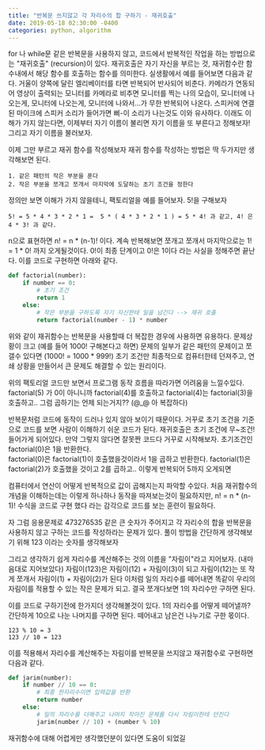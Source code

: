 ```yaml
---
title: "반복문 쓰지않고 각 자리수의 합 구하기 - 재귀호출"
date: 2019-05-18 02:30:00 -0400
categories: python, algorithm
---
```


for 나 while문 같은 반복문을 사용하지 않고, 
코드에서 반복적인 작업을 하는 방법으로는 "재귀호출" (recursion)이 있다.
재귀호출은 자기 자신을 부르는 것, 재귀함수란 함수내에서 해당 함수를 호출하는 함수를 의미한다.
실생활에서 예를 들어보면 다음과 같다.
거울이 양쪽에 달린 엘리베이터를 타면 반복되어 반사되어 비춘다.
카메라가 연동되어 영상이 출력되는 모니터를 카메라로 비추면 
모니터를 찍는 나의 모습이, 모니터에 나오는게, 모니터에 나오는게, 모니터에 나와서...가 무한 반복되어 나온다.
스피커에 연결된 마이크에 스피커 소리가 들어가면 삐-이 소리가 나는것도 이와 유사하다.
이래도 이해가 가지 않는다면, 이제부터 
자기 이름이 불리면 자기 이름을 또 부른다고 정해보자! 그리고 자기 이름을 불러보자.


이제 그만 부르고 재귀 함수를 작성해보자
재귀 함수를 작성하는 방법은 딱 두가지만 생각해보면 된다.

```
1. 같은 패턴의 작은 부분을 푼다 
2. 작은 부분을 쪼개고 쪼개서 마지막에 도달하는 초기 조건을 정한다
```

정의만 보면 이해가 가지 않을테니, 팩토리얼을 예를 들어보자. 5!을 구해보자

```
5! = 5 * 4 * 3 * 2 * 1 =  5 * ( 4 * 3 * 2 * 1 ) = 5 * 4! 과 같고, 4! 은 4 * 3! 과 같다.
```

n으로 표현하면 n! = n * (n-1)! 이다.
계속 반복해보면 쪼개고 쪼개서 마지막으로는 1! = 1 * 0! 까지 오게될것이다.
0!이 최종 단계이고 0!은 1이다 라는 사실을 정해주면 끝난다. 이를 코드로 구현하면 아래와 같다.

```python
def factorial(number):
    if number == 0:
        # 초기 조건
        return 1
    else:
        # 작은 부분을 구하도록 자기 자신한테 일을 넘긴다 --> 재귀 호출
        return factorial(number - 1) * number
```

위와 같이 재귀함수는 반복문을 사용할때 더 복잡한 경우에 사용하면 유용하다.
문제상황이 크고 (예를 들어 1000! 구해본다고 하면)
문제의 일부가 같은 패턴의 문제이고 쪼갤수 있다면 (1000! = 1000 * 999!)
초기 조건만 최종적으로 컴퓨터한테 던져주고, 
연쇄 상황을 만들어서 큰 문제도 해결할 수 있는 원리이다.

위의 팩토리얼 코드만 보면서 프로그램 동작 흐름을 따라가면 어려움을 느낄수있다.
factorial(5) 가 0이 아니니까 factorial(4)를 호출하고 
factorial(4)는 factorial(3)을 호출하고.. 그럼 곱하기는 언제 되는거지?? (@_@ 아 복잡하다)

반복문처럼 코드에 동작이 드러나 있지 않아 보이기 때문이다. 
거꾸로 초기 조건을 기준으로 코드를 보면 사람이 이해하기 쉬운 코드가 된다.
재귀호출은 초기 조건에 무~조건! 들어가게 되어있다. 만약 그렇지 않다면 잘못짠 코드다
거꾸로 시작해보자.
초기조건인 factorial(0)은 1을 반환한다.  
factorial(0)은 factorial(1)이 호출했을것이라서 1을 곱하고 반환한다. 
factorial(1)은 factorial(2)가 호출했을 것이고 2를 곱하고.. 이렇게 반복되어 5까지 오게되면 

컴퓨터에서 연산이 어떻게 반복적으로 값이 곱해지는지 파악할 수있다.
처음 재귀함수의 개념을 이해하는데는 이렇게 하나하나 동작을 따져보는것이 필요하지만, 
n! = n * (n-1)! 수식을 코드로 구현 했다 라는 감각으로 코드를 보는 훈련이 필요하다.

자 그럼 응용문제로 473276535 같은 큰 숫자가 주어지고
각 자리수의 합을 반복문을 사용하지 않고 구하는 코드를 작성하라는 문제가 있다.
풀이 방법을 간단하게 생각해보기 위해 123 이라는 숫자를 생각해보자

그리고 생각하기 쉽게 자리수를 계산해주는 것의 이름을 "자림이"라고 지어보자. 
(내마음대로 지어보았다)
자림이(123)은 자림이(12) + 자림이(3)이 되고 
자림이(12)는 또 작게 쪼개서 자림이(1) + 자림이(2)가 된다
이처럼 일의 자리수를 떼어내면 
똑같이 우리의 자림이를 적용할 수 있는 작은 문제가 되고. 
결국 쪼개다보면 1의 자리수만 구하면 된다.

이를 코드로 구하기전에 한가지더 생각해볼것이 있다.
1의 자리수를 어떻게 떼어낼까?
간단하게 10으로 나눈 나머지를 구하면 된다. 
떼어내고 남은건 나누기로 구한 몫이다. 

```
123 % 10 = 3
123 // 10 = 123
```

이를 적용해서 자리수를 계산해주는 자림이를 반복문을 쓰지않고 재귀함수로 구현하면 다음과 같다.

```python
def jarim(number):
    if number // 10 == 0:
        # 최종 한자리수이면 입력값을 반환
        return number
    else:
        # 일의 자리수를 더해주고 나머지 작아진 문제를 다시 자림이한테 던진다
        jarim(number // 10) + (number % 10)
```

재귀함수에 대해 어렵게만 생각했던분이 있다면 도움이 되었길 

